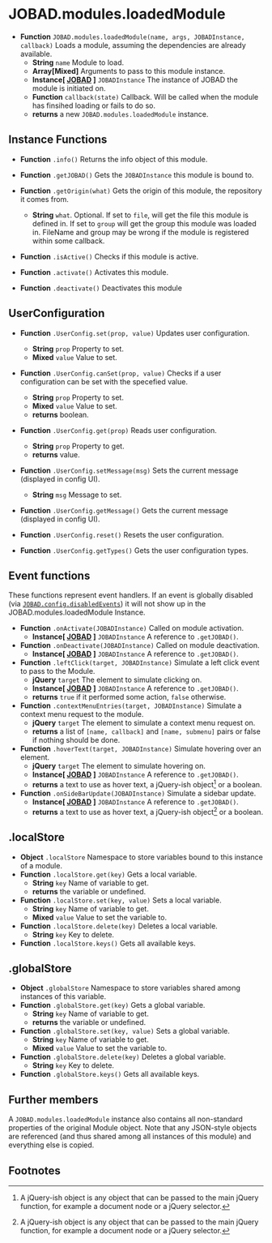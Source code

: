 # JOBAD.modules.loadedModule

* **Function** `JOBAD.modules.loadedModule(name, args, JOBADInstance, callback)` Loads a module, assuming the dependencies are already available. 
	* **String** `name` Module to load.
	* **Array[Mixed]** Arguments to pass to this module instance. 
	* **Instance[ [JOBAD](../JOBADInstance/index.md) ]** `JOBADInstance` The instance of JOBAD the module is initiated on. 
	* **Function** `callback(state)` Callback. Will be called when the module has finsihed loading or fails to do so. 
	* **returns** a new `JOBAD.modules.loadedModule` instance. 

## Instance Functions

* **Function** `.info()` Returns the info object of this module. 
* **Function** `.getJOBAD()` Gets the `JOBADInstance` this module is bound to. 
* **Function** `.getOrigin(what)` Gets the origin of this module, the repository it comes from. 
	* **String** `what`. Optional. If set to `file`, will get the file this module is defined in. If set to `group` will get the group this module was loaded in. FileName and group may be wrong if the module is registered within some callback. 

* **Function** `.isActive()` Checks if this module is active. 
* **Function** `.activate()` Activates this module. 
* **Function** `.deactivate()` Deactivates this module

## UserConfiguration

* **Function** `.UserConfig.set(prop, value)` Updates user configuration. 
	* **String** `prop` Property to set. 
	* **Mixed** `value` Value to set. 

* **Function** `.UserConfig.canSet(prop, value)` Checks if a user configuration can be set with the specefied value. 
	* **String** `prop` Property to set. 
	* **Mixed** `value` Value to set. 
	* **returns** boolean. 

* **Function** `.UserConfig.get(prop)` Reads user configuration. 
	* **String** `prop` Property to get. 
	* **returns** value. 

* **Function** `.UserConfig.setMessage(msg)` Sets the current message (displayed in config UI). 
	* **String** `msg` Message to set. 
* **Function** `.UserConfig.getMessage()` Gets the current message (displayed in config UI). 


* **Function** `.UserConfig.reset()` Resets the user configuration. 
* **Function** `.UserConfig.getTypes()` Gets the user configuration types. 



## Event functions

These functions represent event handlers. If an event is globally disabled (via  [`JOBAD.config.disabledEvents`](../JOBAD.config.md)) it will not show up in the JOBAD.modules.loadedModule Instance. 

* **Function** `.onActivate(JOBADInstance)` Called on module activation. 
	* **Instance[ [JOBAD](../JOBADInstance/index.md) ]** `JOBADInstance` A reference to `.getJOBAD()`. 
* **Function** `.onDeactivate(JOBADInstance)` Called on module deactivation. 
	* **Instance[ [JOBAD](../JOBADInstance/index.md) ]** `JOBADInstance` A reference to `.getJOBAD()`. 
* **Function** `.leftClick(target, JOBADInstance)` Simulate a left click event to pass to the Module. 
	* **jQuery** `target` The element to simulate clicking on. 
	* **Instance[ [JOBAD](../JOBADInstance/index.md) ]** `JOBADInstance` A reference to `.getJOBAD()`. 
	* **returns** `true` if it performed some action, `false` otherwise. 
* **Function** `.contextMenuEntries(target, JOBADInstance)` Simulate a context menu request to the module. 
	* **jQuery** `target` The element to simulate a context menu request on. 
	* **returns** a list of `[name, callback]` and `[name, submenu]` pairs or false if nothing should be done. 
* **Function** `.hoverText(target, JOBADInstance)` Simulate hovering over an element. 
	* **jQuery** `target` The element to simulate hovering on. 
	* **Instance[ [JOBAD](../JOBADInstance/index.md) ]** `JOBADInstance` A reference to `.getJOBAD()`. 
	* **returns** a text to use as hover text, a jQuery-ish object[^1] or a boolean. 
* **Function** `.onSideBarUpdate(JOBADInstance)` Simulate a sidebar update. 
	* **Instance[ [JOBAD](../JOBADInstance/index.md) ]** `JOBADInstance` A reference to `.getJOBAD()`. 
	* **returns** a text to use as hover text, a jQuery-ish object[^1] or a boolean. 
	


## .localStore

* **Object** `.localStore` Namespace to store variables bound to this instance of a module. 
* **Function** `.localStore.get(key)` Gets a local variable. 
	* **String** `key` Name of variable to get. 
	* **returns** the variable or undefined. 
* **Function** `.localStore.set(key, value)` Sets a local variable. 
	* **String** `key` Name of variable to get. 
	* **Mixed** `value` Value to set the variable to. 
* **Function** `.localStore.delete(key)` Deletes a local variable. 
	* **String** `key` Key to delete. 
* **Function** `.localStore.keys()` Gets all available keys. 
	
## .globalStore
* **Object** `.globalStore` Namespace to store variables shared among instances of this variable. 
* **Function** `.globalStore.get(key)` Gets a global variable. 
	* **String** `key` Name of variable to get. 
	* **returns** the variable or undefined. 
* **Function** `.globalStore.set(key, value)` Sets a global variable. 
	* **String** `key` Name of variable to get. 
	* **Mixed** `value` Value to set the variable to. 
* **Function** `.globalStore.delete(key)` Deletes a global variable. 
	* **String** `key` Key to delete. 
* **Function** `.globalStore.keys()` Gets all available keys. 

## Further members
A `JOBAD.modules.loadedModule` instance also contains all non-standard properties of the original Module object. Note
that any JSON-style objects are referenced (and thus shared among all instances of this module) and everything else 
is copied. 


## Footnotes
[^1]: A jQuery-ish object is any object that can be passed to the main jQuery function, for example a document node or a jQuery selector. 
